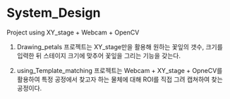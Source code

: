 # System_Design
Project using XY_stage + Webcam + OpenCV 

1) Drawing_petals 프로젝트는 XY_stage만을 활용해 원하는 꽃잎의 갯수, 크기를 입력한 뒤 스테이지 크기에 맞추어 꽃잎을 그리는 기능을 갖는다.


2) using_Template_matching 프로젝트는 Webcam + XY_stage + OpneCV를 활용하여 특정 공정에서 찾고자 하는 물체에 대해 ROI를 직접 그려 캡쳐하여 찾는 공정이다.
